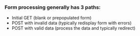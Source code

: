 ### Form processing generally has 3 paths:

- Initial GET (blank or prepopulated form)
- POST with invalid data (typically redisplay form with errors)
- POST with valid data (process the data and typically redirect)

